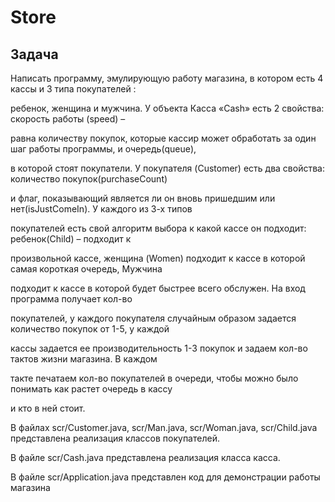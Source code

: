 # Store

## Задача
Написать программу, эмулирующую работу магазина, в котором есть 4 кассы и 3 типа покупателей : 

ребенок, женщина и мужчина. У объекта Касса «Cash» есть 2 свойства: скорость работы (speed) – 

равна количеству покупок, которые кассир может обработать за один шаг работы программы, и очередь(queue), 

в которой стоят покупатели. У покупателя (Customer) есть два свойства: количество покупок(purchaseCount) 

и флаг, показывающий является ли он вновь пришедшим или нет(isJustComeIn). У каждого из 3-х типов 

покупателей есть свой алгоритм выбора к какой кассе он подходит: ребенок(Child) – подходит к 

произвольной кассе, женщина (Women) подходит к кассе в которой самая короткая очередь, Мужчина 

подходит к кассе в которой будет быстрее всего обслужен.  На вход программа получает кол-во 

покупателей, у каждого покупателя случайным образом задается количество покупок от 1-5, у каждой 

кассы задается ее производительность 1-3 покупок и задаем кол-во тактов жизни магазина. В каждом 

такте печатаем кол-во покупателей в очереди, чтобы можно было понимать как растет очередь в кассу 

и кто в ней стоит.

В файлах scr/Customer.java, scr/Man.java, scr/Woman.java, scr/Child.java представлена реализация классов покупателей.

В файле scr/Cash.java представлена реализация класса касса.

В файле scr/Application.java представлен код для демонстрации работы магазина
